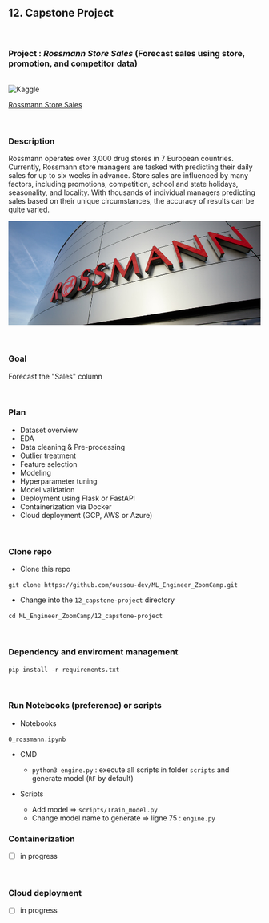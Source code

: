 ## **12. Capstone Project**

<br>

### **Project** : **_Rossmann Store Sales_**  (Forecast sales using store, promotion, and competitor data)
<br>

<span>
  <img src="https://www.kaggle.com/static/images/site-logo.png" width="90" title="Kaggle">  
</span>

[Rossmann Store Sales](https://www.kaggle.com/c/rossmann-store-sales)

<br>

### **Description**

Rossmann operates over 3,000 drug stores in 7 European countries. Currently, Rossmann store managers are tasked with predicting their daily sales for up to six weeks in advance. Store sales are influenced by many factors, including promotions, competition, school and state holidays, seasonality, and locality. With thousands of individual managers predicting sales based on their unique circumstances, the accuracy of results can be quite varied. 

![alt text](img/rossmann.jpeg)

<br>

### **Goal**  

Forecast the "Sales" column

<br>

###  **Plan**  

- Dataset overview
- EDA
- Data cleaning & Pre-processing
- Outlier treatment
- Feature selection
- Modeling
- Hyperparameter tuning
- Model validation
- Deployment using Flask or FastAPI
- Containerization via Docker
- Cloud  deployment (GCP, AWS or Azure)

<br>


### **Clone repo**

- Clone this repo

`git clone https://github.com/oussou-dev/ML_Engineer_ZoomCamp.git`  


- Change into the `12_capstone-project` directory  

`cd ML_Engineer_ZoomCamp/12_capstone-project`   


<br>

### **Dependency and enviroment management**  

`pip install -r requirements.txt`  

<br>


### **Run Notebooks (preference) or scripts**  

- Notebooks  

`0_rossmann.ipynb`  


- CMD

  * `python3 engine.py` : execute all scripts in folder `scripts` and generate model (`RF` by default)
  
- Scripts

  * Add model => `scripts/Train_model.py`
  * Change model name to generate => ligne 75 : `engine.py`


### **Containerization**

- [ ] in progress

<br>

### **Cloud deployment**

- [ ] in progress
